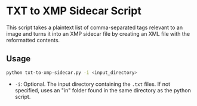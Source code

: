 # TXT to XMP Sidecar Script

This script takes a plaintext list of comma-separated tags relevant to an image and turns it into an XMP sidecar file by creating an XML file with the reformatted contents.

## Usage

```bash
python txt-to-xmp-sidecar.py -i <input_directory>
```

* `-i`: Optional. The input directory containing the `.txt` files. If not specified, uses an "in" folder found in the same directory as the python script.
